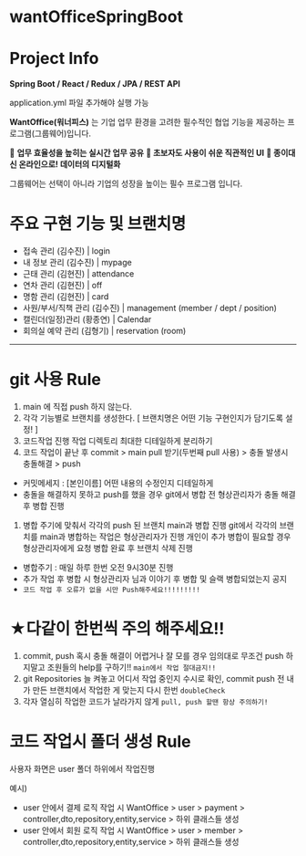 # wantOfficeSpringBoot

# Project Info

**Spring Boot / React / Redux / JPA / REST API**

application.yml 파일 추가해야 실행 가능

**WantOffice(워너피스)** 는 기업 업무 환경을 고려한 필수적인 협업 기능을 제공하는 프로그램(그룹웨어)입니다.

💼 **업무 효율성을 높히는 실시간 업무 공유**
**💼 초보자도 사용이 쉬운 직관적인 UI**
**💼 종이대신 온라인으로! 데이터의 디지털화**

그룹웨어는 선택이 아니라 기업의 성장을 높이는 필수 프로그램 입니다.

# 주요 구현 기능 및 브랜치명
- 접속 관리 (김수진) | login
- 내 정보 관리 (김수진) | mypage
- 근태 관리 (김현진) | attendance 
- 연차 관리 (김현진) | off
- 명함 관리 (김현진) | card
- 사원/부서/직책 관리 (김수진) | management (member / dept / position)
- 캘린더(일정)관리 (황종연) | Calendar
- 회의실 예약 관리 (김형기) | reservation (room)

------------------------------------------------------------------------------------------------------------------------------------

# git 사용 Rule

1. main 에 직접 push 하지 않는다.
2. 각각 기능별로 브랜치를 생성한다. [ 브랜치명은 어떤 기능 구현인지가 담기도록 설정! ]
3. 코드작업 진행 작업 디렉토리 최대한 디테일하게 분리하기
4. 코드 작업이 끝난 후 commit > main pull 받기(두번째 pull 사용) > 충돌 발생시 충돌해결 > push
- 커밋메세지 : [본인이름] 어떤 내용의 수정인지 디테일하게
- 충돌을 해결하지 못하고 push를 했을 경우 git에서 병합 전 형상관리자가 충돌 해결 후 병합 진행
1. 병합 주기에 맞춰서 각각의 push 된 브랜치 main과 병합 진행 git에서 각각의 브랜치를 main과 병합하는 작업은 형상관리자가 진행 
   개인이 추가 병합이 필요할 경우 형상관리자에게 요청 병합 완료 후 브랜치 삭제 진행
- 병합주기 : 매일 하루 한번 오전 9시30분 진행
- 추가 작업 후 병합 시 형상관리자 님과 이야기 후 병합 및 슬랙 병합되었는지 공지
- `코드 작업 후 오류가 없을 시만 Push해주세요!!!!!!!!!`

# ★다같이 한번씩 주의 해주세요!!

1. commit, push 혹시 충돌 해결이 어렵거나 잘 모를 경우 임의대로 무조건 push 하지말고 조원들의 help를 구하기!! `main에서 작업 절대금지!!`
2. git Repositories 늘 켜놓고 어디서 작업 중인지 수시로 확인, commit push 전 내가 만든 브랜치에서 작업한 게 맞는지 다시 한번 `doubleCheck`
3. 각자 열심히 작업한 코드가 날라가지 않게 `pull, push 할땐 항상 주의하기!`

# 코드 작업시 폴더 생성 Rule
사용자 화면은 user 폴더 하위에서 작업진행

예시)
- user 안에서 결제 로직 작업 시 WantOffice > user > payment > controller,dto,repository,entity,service > 하위 클래스들 생성
- user 안에서 회원 로직 작업 시 WantOffice > user > member > controller,dto,repository,entity,service > 하위 클래스들 생성
